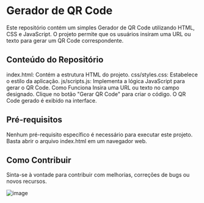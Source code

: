 # Gerador de QR Code
Este repositório contém um simples Gerador de QR Code utilizando HTML, CSS e JavaScript. O projeto permite que os usuários insiram uma URL ou texto para gerar um QR Code correspondente.

## Conteúdo do Repositório
index.html: Contém a estrutura HTML do projeto.
css/styles.css: Estabelece o estilo da aplicação.
js/scripts.js: Implementa a lógica JavaScript para gerar o QR Code.
Como Funciona
Insira uma URL ou texto no campo designado.
Clique no botão "Gerar QR Code" para criar o código.
O QR Code gerado é exibido na interface.

## Pré-requisitos
Nenhum pré-requisito específico é necessário para executar este projeto. Basta abrir o arquivo index.html em um navegador web.

## Como Contribuir
Sinta-se à vontade para contribuir com melhorias, correções de bugs ou novos recursos. 

![image](https://github.com/Fabio-Argona/QRCode-Gerador/assets/128233610/1698fc96-b0e8-46c7-8e31-7b7a35e43c01)

